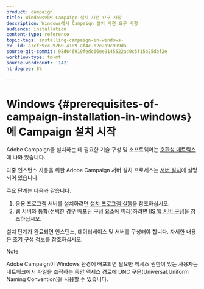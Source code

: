 ```yaml
---
product: campaign
title: Windows에서 Campaign 설치 사전 요구 사항
description: Windows에서 Campaign 설치 사전 요구 사항
audience: installation
content-type: reference
topic-tags: installing-campaign-in-windows-
exl-id: a7cf59cc-9260-4109-af4c-b2e2a9c999da
source-git-commit: 98d646919fedc66ee9145522ad0c5f15b25dbf2e
workflow-type: tm+mt
source-wordcount: '142'
ht-degree: 8%

---
```


# Windows {#prerequisites-of-campaign-installation-in-windows}에 Campaign 설치 시작

Adobe Campaign을 설치하는 데 필요한 기술 구성 및 소프트웨어는 [호환성 매트릭스](../../rn/using/compatibility-matrix.md)에 나와 있습니다.

다중 인스턴스 사용을 위한 Adobe Campaign 서버 설치 프로세스는 [서버 설치](../../installation/using/installing-the-server.md)에 설명되어 있습니다.

주요 단계는 다음과 같습니다.

1. 응용 프로그램 서버를 설치하려면 [설치 프로그램 실행](../../installation/using/installing-the-server.md#executing-the-installation-program)을 참조하십시오.
1. 웹 서버와 통합(선택한 경우 배포된 구성 요소에 따라)하려면 [IIS 웹 서버 구성](../../installation/using/integration-into-a-web-server-for-windows.md#configuring-the-iis-web-server)을 참조하십시오.

설치 단계가 완료되면 인스턴스, 데이터베이스 및 서버를 구성해야 합니다. 자세한 내용은 [초기 구성 정보](../../installation/using/about-initial-configuration.md)를 참조하십시오.

>[!NOTE]
>
>Adobe Campaign이 Windows 환경에 배포되면 필요한 액세스 권한이 있는 사용자는 네트워크에서 파일을 조작하는 동안 액세스 경로에 UNC 구문(Universal.Uniform Naming Convention)을 사용할 수 있습니다.
